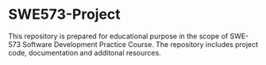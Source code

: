 # SWE573-Project
This repository is prepared for educational purpose in the scope of SWE-573 Software Development Practice Course. The repository includes project code, documentation and additonal resources.
